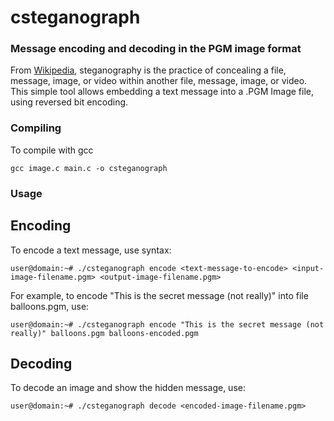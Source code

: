 # csteganograph
### Message encoding and decoding in the PGM image format

From [Wikipedia](https://en.wikipedia.org/wiki/Steganography), steganography is the practice of concealing a file, message, image, or video within another file, message, image, or video.
This simple tool allows embedding a text message into a .PGM Image file, using reversed bit encoding.


### Compiling
To compile with gcc
```
gcc image.c main.c -o csteganograph
```

### Usage

## Encoding
To encode a text message, use syntax:
```
user@domain:~# ./csteganograph encode <text-message-to-encode> <input-image-filename.pgm> <output-image-filename.pgm>
```
For example, to encode "This is the secret message (not really)" into file balloons.pgm, use:
```
user@domain:~# ./csteganograph encode "This is the secret message (not really)" balloons.pgm balloons-encoded.pgm
```

## Decoding
To decode an image and show the hidden message, use:
```
user@domain:~# ./csteganograph decode <encoded-image-filename.pgm>
```
